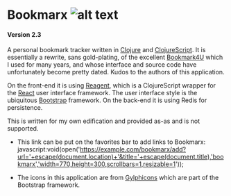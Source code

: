 # Bookmarx ![alt text](https://www.browncross.com/bookmarx/images/black-star.png "Bookmarx")

#### Version 2.3

A personal bookmark tracker written in [Clojure](https//clojure.org) and [ClojureScript](https://github.com/clojure/clojurescript). It is essentially a rewrite, sans gold-plating, of the excellent [Bookmark4U](http://bookmark4u.sourceforge.net) which I used for many years, and whose interface and source code have unfortunately become pretty dated. Kudos to the authors of this application.

On the front-end it is using [Reagent](https://reagent-project.github.io/), which is a ClojureScript wrapper for the [React](https://facebook.github.io/react/) user interface framework. The user interface style is the ubiquitous [Bootstrap](http://getbootstrap.com) framework. On the back-end it is using Redis for persistence.

This is written for my own edification and provided as-as and is not supported.

* This link can be put on the favorites bar to add links to Bookmarx:
javascript:void(open('https://example.com/bookmarx/add?url='+escape(document.location)+'&title='+escape(document.title),'bookmarx','width=770,height=300,scrollbars=1,resizable=1'));

* The icons in this application are from [Gylphicons](http://glyphicons.com) which are part of the Bootstrap framework.

